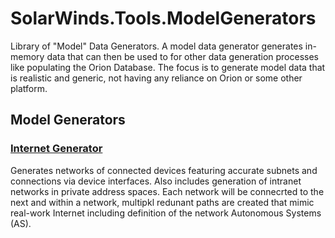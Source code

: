 ﻿# SolarWinds.Tools.ModelGenerators

Library of "Model" Data Generators. A model data generator generates in-memory data that can then be used to for other data generation processes like populating the Orion Database. The focus is to generate model data that is realistic and generic, not having any reliance on Orion or some other platform.

##  Model Generators
### [Internet Generator](api/index.md)
Generates networks of connected devices featuring accurate subnets and connections via device interfaces. Also includes generation of intranet networks in private address spaces. Each network will be connecrted to the next and within a network, multipkl redunant paths are created that mimic real-work Internet including definition of the network Autonomous Systems (AS).
